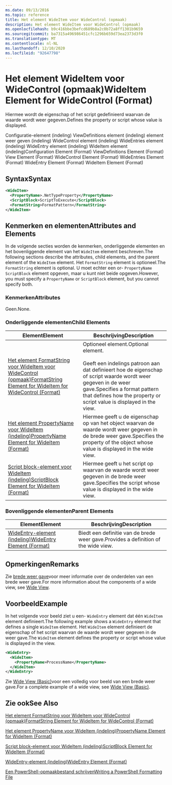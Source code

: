 ```yaml
---
ms.date: 09/13/2016
ms.topic: reference
title: Het element WideItem voor WideControl (opmaak)
description: Het element WideItem voor WideControl (opmaak)
ms.openlocfilehash: b9c416bbe3befcd689b8a2c0b72a8ff1301b9659
ms.sourcegitcommit: ba7315a496986451cfc1296b659d73ea2373d3f0
ms.translationtype: MT
ms.contentlocale: nl-NL
ms.lasthandoff: 12/10/2020
ms.locfileid: "92647798"
---
```

# <a name="wideitem-element-for-widecontrol-format"></a><span data-ttu-id="e1a91-103">Het element WideItem voor WideControl (opmaak)</span><span class="sxs-lookup"><span data-stu-id="e1a91-103">WideItem Element for WideControl (Format)</span></span>

<span data-ttu-id="e1a91-104">Hiermee wordt de eigenschap of het script gedefinieerd waarvan de waarde wordt weer gegeven.</span><span class="sxs-lookup"><span data-stu-id="e1a91-104">Defines the property or script whose value is displayed.</span></span>

<span data-ttu-id="e1a91-105">Configuratie-element (indeling) ViewDefinitions element (indeling) element weer geven (indeling) WideControl element (indeling) WideEntries element (indeling) WideEntry element (indeling) WideItem element (indeling)</span><span class="sxs-lookup"><span data-stu-id="e1a91-105">Configuration Element (Format) ViewDefinitions Element (Format) View Element (Format) WideControl Element (Format) WideEntries Element (Format) WideEntry Element (Format) WideItem Element (Format)</span></span>

## <a name="syntax"></a><span data-ttu-id="e1a91-106">Syntax</span><span class="sxs-lookup"><span data-stu-id="e1a91-106">Syntax</span></span>

```xml
<WideItem>
  <PropertyName>.NetTypeProperty</PropertyName>
  <ScriptBlock>ScriptToExecute</ScriptBlock>
  <FormatString>FormatPattern</FormatString>
</WideItem>
```

## <a name="attributes-and-elements"></a><span data-ttu-id="e1a91-107">Kenmerken en elementen</span><span class="sxs-lookup"><span data-stu-id="e1a91-107">Attributes and Elements</span></span>

<span data-ttu-id="e1a91-108">In de volgende secties worden de kenmerken, onderliggende elementen en het bovenliggende element van het `WideItem` element beschreven.</span><span class="sxs-lookup"><span data-stu-id="e1a91-108">The following sections describe the attributes, child elements, and the parent element of the `WideItem` element.</span></span> <span data-ttu-id="e1a91-109">Het `FormatString` element is optioneel.</span><span class="sxs-lookup"><span data-stu-id="e1a91-109">The `FormatString` element is optional.</span></span> <span data-ttu-id="e1a91-110">U moet echter een or- `PropertyName` `ScriptBlock` element opgeven, maar u kunt niet beide opgeven.</span><span class="sxs-lookup"><span data-stu-id="e1a91-110">However, you must specify a `PropertyName` or `ScriptBlock` element, but you cannot specify both.</span></span>

### <a name="attributes"></a><span data-ttu-id="e1a91-111">Kenmerken</span><span class="sxs-lookup"><span data-stu-id="e1a91-111">Attributes</span></span>

<span data-ttu-id="e1a91-112">Geen.</span><span class="sxs-lookup"><span data-stu-id="e1a91-112">None.</span></span>

### <a name="child-elements"></a><span data-ttu-id="e1a91-113">Onderliggende elementen</span><span class="sxs-lookup"><span data-stu-id="e1a91-113">Child Elements</span></span>

|<span data-ttu-id="e1a91-114">Element</span><span class="sxs-lookup"><span data-stu-id="e1a91-114">Element</span></span>|<span data-ttu-id="e1a91-115">Beschrijving</span><span class="sxs-lookup"><span data-stu-id="e1a91-115">Description</span></span>|
|-------------|-----------------|
|[<span data-ttu-id="e1a91-116">Het element FormatString voor WideItem voor WideControl (opmaak)</span><span class="sxs-lookup"><span data-stu-id="e1a91-116">FormatString Element for WideItem for WideControl (Format)</span></span>](./formatstring-element-for-wideitem-for-widecontrol-format.md)|<span data-ttu-id="e1a91-117">Optioneel element.</span><span class="sxs-lookup"><span data-stu-id="e1a91-117">Optional element.</span></span><br /><br /> <span data-ttu-id="e1a91-118">Geeft een indelings patroon aan dat definieert hoe de eigenschap of script waarde wordt weer gegeven in de weer gave.</span><span class="sxs-lookup"><span data-stu-id="e1a91-118">Specifies a format pattern that defines how the property or script value is displayed in the view.</span></span>|
|[<span data-ttu-id="e1a91-119">Het element PropertyName voor WideItem (indeling)</span><span class="sxs-lookup"><span data-stu-id="e1a91-119">PropertyName Element for WideItem (Format)</span></span>](./propertyname-element-for-wideitem-for-widecontrol-format.md)|<span data-ttu-id="e1a91-120">Hiermee geeft u de eigenschap op van het object waarvan de waarde wordt weer gegeven in de brede weer gave.</span><span class="sxs-lookup"><span data-stu-id="e1a91-120">Specifies the property of the object whose value is displayed in the wide view.</span></span>|
|[<span data-ttu-id="e1a91-121">Script block-element voor WideItem (indeling)</span><span class="sxs-lookup"><span data-stu-id="e1a91-121">ScriptBlock Element for WideItem (Format)</span></span>](./scriptblock-element-for-wideitem-for-widecontrol-format.md)|<span data-ttu-id="e1a91-122">Hiermee geeft u het script op waarvan de waarde wordt weer gegeven in de brede weer gave.</span><span class="sxs-lookup"><span data-stu-id="e1a91-122">Specifies the script whose value is displayed in the wide view.</span></span>|

### <a name="parent-elements"></a><span data-ttu-id="e1a91-123">Bovenliggende elementen</span><span class="sxs-lookup"><span data-stu-id="e1a91-123">Parent Elements</span></span>

|<span data-ttu-id="e1a91-124">Element</span><span class="sxs-lookup"><span data-stu-id="e1a91-124">Element</span></span>|<span data-ttu-id="e1a91-125">Beschrijving</span><span class="sxs-lookup"><span data-stu-id="e1a91-125">Description</span></span>|
|-------------|-----------------|
|[<span data-ttu-id="e1a91-126">WideEntry-element (indeling)</span><span class="sxs-lookup"><span data-stu-id="e1a91-126">WideEntry Element (Format)</span></span>](./wideentry-element-for-widecontrol-format.md)|<span data-ttu-id="e1a91-127">Biedt een definitie van de brede weer gave.</span><span class="sxs-lookup"><span data-stu-id="e1a91-127">Provides a definition of the wide view.</span></span>|

## <a name="remarks"></a><span data-ttu-id="e1a91-128">Opmerkingen</span><span class="sxs-lookup"><span data-stu-id="e1a91-128">Remarks</span></span>

<span data-ttu-id="e1a91-129">Zie [brede weer gave](./creating-a-wide-view.md)voor meer informatie over de onderdelen van een brede weer gave.</span><span class="sxs-lookup"><span data-stu-id="e1a91-129">For more information about the components of a wide view, see [Wide View](./creating-a-wide-view.md).</span></span>

## <a name="example"></a><span data-ttu-id="e1a91-130">Voorbeeld</span><span class="sxs-lookup"><span data-stu-id="e1a91-130">Example</span></span>

<span data-ttu-id="e1a91-131">In het volgende voor beeld ziet u een- `WideEntry` element dat één `WideItem` element definieert.</span><span class="sxs-lookup"><span data-stu-id="e1a91-131">The following example shows a `WideEntry` element that defines a single `WideItem` element.</span></span> <span data-ttu-id="e1a91-132">Het `WideItem` element definieert de eigenschap of het script waarvan de waarde wordt weer gegeven in de weer gave.</span><span class="sxs-lookup"><span data-stu-id="e1a91-132">The `WideItem` element defines the property or script whose value is displayed in the view.</span></span>

```xml
<WideEntry>
  <WideItem>
    <PropertyName>ProcessName</PropertyName>
  </WideItem>
</WideEntry>
```

<span data-ttu-id="e1a91-133">Zie [Wide View (Basic)](./wide-view-basic.md)voor een volledig voor beeld van een brede weer gave.</span><span class="sxs-lookup"><span data-stu-id="e1a91-133">For a complete example of a wide view, see [Wide View (Basic)](./wide-view-basic.md).</span></span>

## <a name="see-also"></a><span data-ttu-id="e1a91-134">Zie ook</span><span class="sxs-lookup"><span data-stu-id="e1a91-134">See Also</span></span>

[<span data-ttu-id="e1a91-135">Het element FormatString voor WideItem voor WideControl (opmaak)</span><span class="sxs-lookup"><span data-stu-id="e1a91-135">FormatString Element for WideItem for WideControl (Format)</span></span>](./formatstring-element-for-wideitem-for-widecontrol-format.md)

[<span data-ttu-id="e1a91-136">Het element PropertyName voor WideItem (indeling)</span><span class="sxs-lookup"><span data-stu-id="e1a91-136">PropertyName Element for WideItem (Format)</span></span>](./propertyname-element-for-wideitem-for-widecontrol-format.md)

[<span data-ttu-id="e1a91-137">Script block-element voor WideItem (indeling)</span><span class="sxs-lookup"><span data-stu-id="e1a91-137">ScriptBlock Element for WideItem (Format)</span></span>](./scriptblock-element-for-wideitem-for-widecontrol-format.md)

[<span data-ttu-id="e1a91-138">WideEntry-element (indeling)</span><span class="sxs-lookup"><span data-stu-id="e1a91-138">WideEntry Element (Format)</span></span>](./wideentry-element-for-widecontrol-format.md)

[<span data-ttu-id="e1a91-139">Een PowerShell-opmaakbestand schrijven</span><span class="sxs-lookup"><span data-stu-id="e1a91-139">Writing a PowerShell Formatting File</span></span>](./writing-a-powershell-formatting-file.md)
